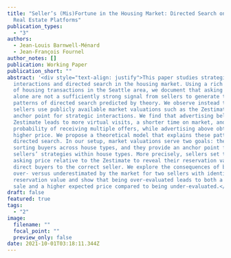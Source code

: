 ```yaml
---
title: "Seller’s (Mis)Fortune in the Housing Market: Directed Search on Online
  Real Estate Platforms"
publication_types:
  - "3"
authors:
  - Jean-Louis Barnwell-Ménard
  - Jean-François Fournel
author_notes: []
publication: Working Paper
publication_short: ""
abstract: '<div style="text-align: justify">This paper studies strategic
  interactions and directed search in the housing market. Using a rich dataset
  of housing transactions in the Seattle area, we document that asking prices
  alone are not a sufficiently strong signal from sellers to generate the
  patterns of directed search predicted by theory. We observe instead that
  sellers use publicly available market valuations such as the Zestimate as an
  anchor point for strategic interactions. We find that advertising below the
  Zestimate leads to more virtual visits, a shorter time on market, and a higher
  probability of receiving multiple offers, while advertising above obtains a
  higher price. We propose a theoretical model that explains these patterns of
  directed search. In our setup, market valuations serve two goals: they help
  sorting buyers across house types, and they provide an anchor point for
  sellers’ strategies within house types. More precisely, sellers set their
  asking price relative to the Zestimate to reveal their reservation value which
  direct buyers to the correct seller. We explore the consequences of being
  over- versus underestimated by the market for two sellers with identical
  reservation value and show that being over-evaluated leads to both a faster
  sale and a higher expected price compared to being under-evaluated.</div>'
draft: false
featured: true
tags:
  - "2"
image:
  filename: ""
  focal_point: ""
  preview_only: false
date: 2021-10-01T03:18:11.344Z
---
```


